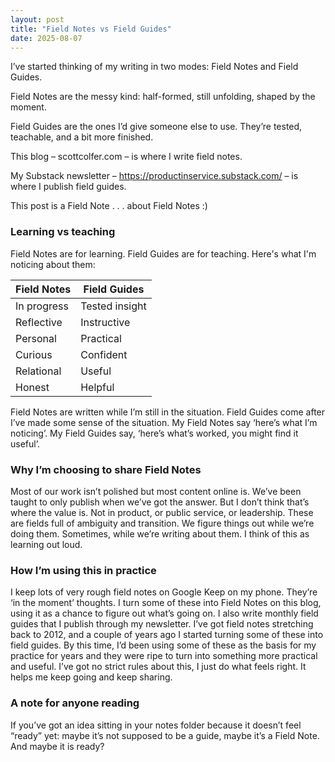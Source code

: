 ```yaml
---
layout: post
title: "Field Notes vs Field Guides"
date: 2025-08-07
---
```


I’ve started thinking of my writing in two modes: Field Notes and Field Guides.

Field Notes are the messy kind: half-formed, still unfolding, shaped by the moment.

Field Guides are the ones I’d give someone else to use. They’re tested, teachable, and a bit more finished.

This blog – scottcolfer.com – is where I write field notes.

My Substack newsletter – https://productinservice.substack.com/ – is where I publish field guides.

This post is a Field Note . . .  about Field Notes :)

### Learning vs teaching

Field Notes are for learning. Field Guides are for teaching. Here's what I'm noticing about them:

| Field Notes | Field Guides   |
| ----------- | -------------- |
| In progress | Tested insight |
| Reflective  | Instructive    |
| Personal    | Practical      |
| Curious     | Confident      |
| Relational  | Useful         |
| Honest      | Helpful        |

Field Notes are written while I’m still in the situation. Field Guides come after I’ve made some sense of the situation. My Field Notes say ‘here’s what I’m noticing’. My Field Guides say, ‘here’s what’s worked, you might find it useful’.

### Why I’m choosing to share Field Notes

Most of our work isn’t polished but most content online is.
We’ve been taught to only publish when we’ve got the answer. But I don’t think that’s where the value is. Not in product, or public service, or leadership. These are fields full of ambiguity and transition. We figure things out while we’re doing them. Sometimes, while we’re writing about them. I think of this as learning out loud.

### How I’m using this in practice

I keep lots of very rough field notes on Google Keep on my phone. They’re ‘in the moment’ thoughts. I turn some of these into Field Notes on this blog, using it as a chance to figure out what’s going on.
I also write monthly field guides that I publish through my newsletter. I’ve got field notes stretching back to 2012, and a couple of years ago I started turning some of these into field guides. By this time, I’d been using some of these as the basis for my practice for years and they were ripe to turn into something more practical and useful.
I’ve got no strict rules about this, I just do what feels right. It helps me keep going and keep sharing.

### A note for anyone reading
If you’ve got an idea sitting in your notes folder because it doesn’t feel “ready” yet: maybe it’s not supposed to be a guide, maybe it’s a Field Note. And maybe it is ready?

